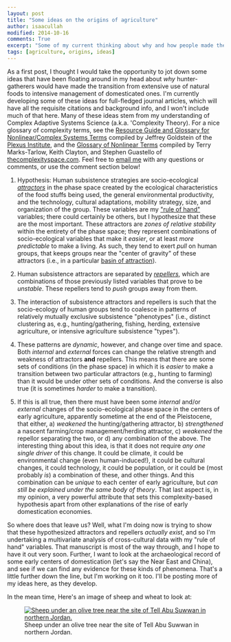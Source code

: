 ```yaml
---
layout: post
title: "Some ideas on the origins of agriculture"
author: isaacullah
modified: 2014-10-16
comments: True
excerpt: "Some of my current thinking about why and how people made the initial switch to food production"
tags: [agriculture, origins, ideas]
---
```


As a first post, I thought I would take the opportunity to jot down some ideas that have been floating around in my head about *why* hunter-gatherers would have made the transition from extensive use of natural foods to intensive management of domesticated ones. I'm currently developing some of these ideas for full-fledged journal articles, which will have all the requisite citations and background info, and I won't include much of that here. Many of these ideas stem from my understanding of Complex Adaptive Systems Science (a.k.a. 'Complexity Theory). For a nice glossary of complexity terms, see the [Resource Guide and Glossary for Nonlinear/Complex Systems Terms](http://c.ymcdn.com/sites/www.plexusinstitute.org/resource/resmgr/files/goldstein_-_resource_guide_a.pdf) compiled by Jeffrey Goldstein of the [Plexus Institute](www.plexusinstitute,org), and the [Glossary of Nonlinear Terms](http://thecomplexityspace.com/resources/organizations/definitions/) compiled by Terry Marks-Tarlow, Keith Clayton, and Stephen Guastello of [thecomplexityspace.com](thecomplexityspace.com). Feel free to <a href="mailto:iullah@asu.edu">email me</a> with any questions or comments, or use the comment section below!



1. Hypothesis: Human subsistence strategies are socio-ecological [*attractors*](http://mathworld.wolfram.com/Attractor.html) in the phase space created by the ecological characteristics of the food stuffs being used, the general environmental productivity, and the technology, cultural adaptations, mobility strategy, size, and organization of the group. These variables are my ["rule of hand"](http://www.ecologyandsociety.org/vol11/iss1/art13/) variables; there could certainly be others, but I hypothesize that these are the most important. These attractors are *zones of relative stability* within the entirety of the phase space; they represent combinations of socio-ecological variables that make it *easier*, or at least *more predictable* to make a living. As such, they tend to exert *pull* on human groups, that keeps groups near the "center of gravity" of these attractors (i.e., in a particular [basin of attraction](http://mathworld.wolfram.com/BasinofAttraction.html)).

2. Human subsistence attractors are separated by [*repellers*](http://thecomplexityspace.com/resources/organizations/definitions/), which are combinations of those previously listed variables that prove to be *unstable*. These repellers tend to *push* groups away from them.

3. The interaction of subsistence attractors and repellers is such that the socio-ecology of human groups tend to coalesce in patterns of relatively mutually exclusive subsistence "phenotypes" (i.e., distinct clustering as, e.g., hunting/gathering, fishing, herding, extensive agriculture, or intensive agriculture subsistence "types").

4. These patterns are *dynamic*, however, and change over time and space. Both *internal* and *external* forces can change the relative strength and weakness of attractors **and** repellers. This means that there are some sets of conditions (in the phase space) in which it is *easier* to make a transition between two particular attractors (e.g., hunting to farming) than it would be under other sets of conditions. And the converse is also true (it is sometimes *harder* to make a transition).

5. If this is all true, then there must have been some *internal* and/or *external* changes of the socio-ecological phase space in the centers of early agriculture, apparently sometime at the end of the Pleistocene, that either, a) *weakened* the hunting/gathering attractor, b) *strengthened* a nascent farming/crop management/herding attractor, c) *weakened* the repellor separating the two, or d) any combination of the above. The interesting thing about this idea, is that it does not require *any one single driver* of this change. It could be climate, it could be environmental change (even human-induced!), it could be cultural changes, it could technology, it could be population, or it could be (most probably *is*) a combination of these, and other things. And this combination can be *unique* to each center of early agriculture, but *can still be explained under the same body of theory*. That last aspect is, in my opinion, a very powerful attribute that sets this complexity-based hypothesis apart from other explanations of the rise of early domestication economies.

So where does that leave us? Well, what I'm doing now is trying to show that these hypothesized attractors and repellers *actually exist*, and so I'm undertaking a multivariate analysis of cross-cultural data with my "rule of hand" variables. That manuscript is most of the way through, and I hope to have it out very soon. Further, I want to look at the archaeological record of some early centers of domestication (let's say the Near East and China), and see if we can find any evidence for these kinds of phenomena. That's a little further down the line, but I'm working on it too. I'll be posting more of my ideas here, as they develop.

In the mean time, Here's an image of sheep and wheat to look at:
<figure>
	<a href="/images/Sheep_under_olive_tree.png"><img src="/images/Sheep_under_olive_tree.png" alt="Sheep under an olive tree near the site of Tell Abu Suwwan in northern Jordan."></a>
	<figcaption>Sheep under an olive tree near the site of Tell Abu Suwwan in northern Jordan.</figcaption>
</figure>


